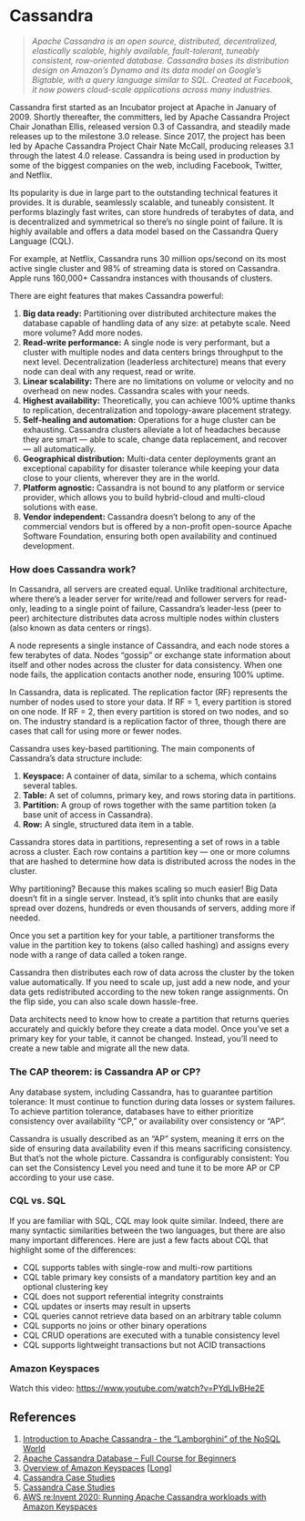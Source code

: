 # Cassandra

> *Apache Cassandra is an open source, distributed, decentralized, elastically scalable, highly available, fault-tolerant, tuneably consistent, row-oriented database. Cassandra bases its distribution design on Amazon’s Dynamo and its data model on Google’s Bigtable, with a query language similar to SQL. Created at Facebook, it now powers cloud-scale applications across many industries.*

Cassandra first started as an Incubator project at Apache in January of 2009. Shortly thereafter, the committers, led by Apache Cassandra Project Chair Jonathan Ellis, released version 0.3 of Cassandra, and steadily made releases up to the milestone 3.0 release. Since 2017, the project has been led by Apache Cassandra Project Chair Nate McCall, producing releases 3.1 through the latest 4.0 release. Cassandra is being used in production by some of the biggest companies on the web, including Facebook, Twitter, and Netflix.

Its popularity is due in large part to the outstanding technical features it provides. It is durable, seamlessly scalable, and tuneably consistent. It performs blazingly fast writes, can store hundreds of terabytes of data, and is decentralized and symmetrical so there’s no single point of failure. It is highly available and offers a data model based on the Cassandra Query Language (CQL).

For example, at Netflix, Cassandra runs 30 million ops/second on its most active single cluster and 98% of streaming data is stored on Cassandra. Apple runs 160,000+ Cassandra instances with thousands of clusters.

There are eight features that makes Cassandra powerful:

1. **Big data ready:** Partitioning over distributed architecture makes the database capable of handling data of any size: at petabyte scale. Need more volume? Add more nodes.
2. **Read-write performance:** A single node is very performant, but a cluster with multiple nodes and data centers brings throughput to the next level. Decentralization (leaderless architecture) means that every node can deal with any request, read or write.
3. **Linear scalability:** There are no limitations on volume or velocity and no overhead on new nodes. Cassandra scales with your needs.
4. **Highest availability:** Theoretically, you can achieve 100% uptime thanks to replication, decentralization and topology-aware placement strategy.
5. **Self-healing and automation:** Operations for a huge cluster can be exhausting. Cassandra clusters alleviate a lot of headaches because they are smart — able to scale, change data replacement, and recover — all automatically.
6. **Geographical distribution:** Multi-data center deployments grant an exceptional capability for disaster tolerance while keeping your data close to your clients, wherever they are in the world.
7. **Platform agnostic:** Cassandra is not bound to any platform or service provider, which allows you to build hybrid-cloud and multi-cloud solutions with ease.
8. **Vendor independent:** Cassandra doesn’t belong to any of the commercial vendors but is offered by a non-profit open-source Apache Software Foundation, ensuring both open availability and continued development.

### How does Cassandra work?

In Cassandra, all servers are created equal. Unlike traditional architecture, where there’s a leader server for write/read and follower servers for read-only, leading to a single point of failure, Cassandra’s leader-less (peer to peer) architecture distributes data across multiple nodes within clusters (also known as data centers or rings).

A node represents a single instance of Cassandra, and each node stores a few terabytes of data. Nodes “gossip” or exchange state information about itself and other nodes across the cluster for data consistency. When one node fails, the application contacts another node, ensuring 100% uptime.

In Cassandra, data is replicated. The replication factor (RF) represents the number of nodes used to store your data. If RF = 1, every partition is stored on one node. If RF = 2, then every partition is stored on two nodes, and so on. The industry standard is a replication factor of three, though there are cases that call for using more or fewer nodes.

Cassandra uses key-based partitioning. The main components of Cassandra’s data structure include:

1. **Keyspace:** A container of data, similar to a schema, which contains several tables.
2. **Table:** A set of columns, primary key, and rows storing data in partitions.
3. **Partition:** A group of rows together with the same partition token (a base unit of access in Cassandra).
4. **Row:** A single, structured data item in a table.

Cassandra stores data in partitions, representing a set of rows in a table across a cluster. Each row contains a partition key — one or more columns that are hashed to determine how data is distributed across the nodes in the cluster.

Why partitioning? Because this makes scaling so much easier! Big Data doesn’t fit in a single server. Instead, it’s split into chunks that are easily spread over dozens, hundreds or even thousands of servers, adding more if needed.

Once you set a partition key for your table, a partitioner transforms the value in the partition key to tokens (also called hashing) and assigns every node with a range of data called a token range.

Cassandra then distributes each row of data across the cluster by the token value automatically. If you need to scale up, just add a new node, and your data gets redistributed according to the new token range assignments. On the flip side, you can also scale down hassle-free.

Data architects need to know how to create a partition that returns queries accurately and quickly before they create a data model. Once you’ve set a primary key for your table, it cannot be changed. Instead, you’ll need to create a new table and migrate all the new data.

### The CAP theorem: is Cassandra AP or CP?

Any database system, including Cassandra, has to guarantee partition tolerance: It must continue to function during data losses or system failures. To achieve partition tolerance, databases have to either prioritize consistency over availability “CP,” or availability over consistency or “AP”.

Cassandra is usually described as an “AP” system, meaning it errs on the side of ensuring data availability even if this means sacrificing consistency. But that’s not the whole picture. Cassandra is configurably consistent: You can set the Consistency Level you need and tune it to be more AP or CP according to your use case.

### CQL vs. SQL

If you are familiar with SQL, CQL may look quite similar. Indeed, there are many syntactic similarities between the two languages, but there are also many important differences. Here are just a few facts about CQL that highlight some of the differences:

- CQL supports tables with single-row and multi-row partitions
- CQL table primary key consists of a mandatory partition key and an optional clustering key
- CQL does not support referential integrity constraints
- CQL updates or inserts may result in upserts
- CQL queries cannot retrieve data based on an arbitrary table column
- CQL supports no joins or other binary operations
- CQL CRUD operations are executed with a tunable consistency level
- CQL supports lightweight transactions but not ACID transactions

### Amazon Keyspaces

Watch this video: https://www.youtube.com/watch?v=PYdLIvBHe2E

## References

1. [Introduction to Apache Cassandra - the “Lamborghini” of the NoSQL World](https://bit.ly/3fsVUAR)
2. [Apache Cassandra Database – Full Course for Beginners](https://youtu.be/J-cSy5MeMOA)
3. [Overview of Amazon Keyspaces](https://youtu.be/PYdLIvBHe2E) [[Long](https://youtu.be/KPh_8DeRgxQ)]
4. [Cassandra Case Studies](https://cassandra.apache.org/_/case-studies.html)
5. [Cassandra Case Studies](https://cassandra.apache.org/_/case-studies.html)
6. [AWS re:Invent 2020: Running Apache Cassandra workloads with Amazon Keyspaces](https://youtu.be/KPh_8DeRgxQ)
